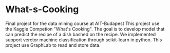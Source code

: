 # What-s-Cooking
Final project for the data mining course at AIT-Budapest
This project use the Kaggle Competion "What's Cooking". The goal is to develop model that can predict
the recipe of a dish bashed on the recipe. We implemented  support verctor machine classification through
scikit-learn in python. This project use GraphLab to read and store data. 
